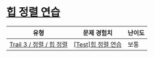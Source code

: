 # [힙 정렬 연습](https://https://en.codetree.ai/trails/complete/curated-cards/test-heap-sort-practice)

|유형|문제 경험치|난이도|
|---|---|---|
|[Trail 3 / 정렬 / 힙 정렬](https://https://en.codetree.ai/trail-info/novice-high/)|[[Test]힙 정렬 연습](https://https://en.codetree.ai/trails/complete/curated-cards/test-heap-sort-practice/)|보통|

